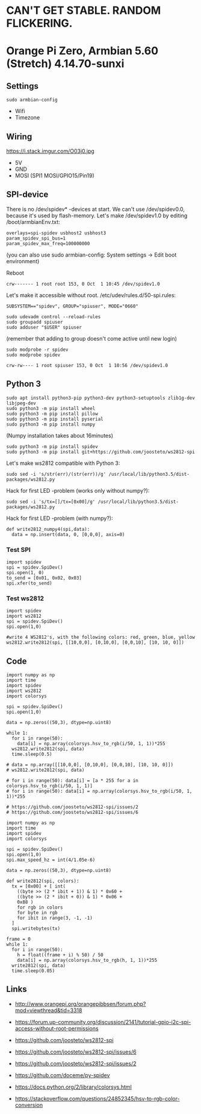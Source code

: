 # CAN'T GET STABLE. RANDOM FLICKERING.

# Orange Pi Zero, Armbian 5.60 (Stretch) 4.14.70-sunxi

## Settings
`sudo armbian-config`
- Wifi
- Timezone

## Wiring
https://i.stack.imgur.com/O03j0.jpg
- 5V
- GND
- MOSI (SPI1 MOSI/GPIO15/Pin19)

## SPI-device

There is no /dev/spidev* -devices at start. We can't use /dev/spidev0.0, because it's used by flash-memory. Let's make /dev/spidev1.0 by editing /boot/armbianEnv.txt:
```
overlays=spi-spidev usbhost2 usbhost3
param_spidev_spi_bus=1
param_spidev_max_freq=100000000
```
(you can also use sudo armbian-config: System settings -> Edit boot environment)

Reboot

`crw------- 1 root root 153, 0 Oct  1 10:45 /dev/spidev1.0`

Let's make it accessible without root. 
/etc/udev/rules.d/50-spi.rules:
```
SUBSYSTEM=="spidev", GROUP="spiuser", MODE="0660"
```
```
sudo udevadm control --reload-rules
sudo groupadd spiuser
sudo adduser "$USER" spiuser
```
(remember that adding to group doesn't come active until new login)

```
sudo modprobe -r spidev
sudo modprobe spidev
```

`crw-rw---- 1 root spiuser 153, 0 Oct  1 10:56 /dev/spidev1.0`
 
## Python 3

```
sudo apt install python3-pip python3-dev python3-setuptools zlib1g-dev libjpeg-dev
sudo python3 -m pip install wheel
sudo python3 -m pip install pillow
sudo python3 -m pip install pyserial
sudo python3 -m pip install numpy
```
(Numpy installation takes about 16minutes)

```
sudo python3 -m pip install spidev
sudo python3 -m pip install git+https://github.com/joosteto/ws2812-spi
```

Let's make ws2812 compatible with Python 3:
```
sudo sed -i 's/str(err)/(str(err))/g' /usr/local/lib/python3.5/dist-packages/ws2812.py
```
Hack for first LED -problem (works only without numpy?):
```
sudo sed -i 's/tx=[]/tx=[0x00]/g' /usr/local/lib/python3.5/dist-packages/ws2812.py
```
Hack for first LED -problem (with numpy?):
```
def write2812_numpy4(spi,data):
  data = np.insert(data, 0, [0,0,0], axis=0)
```

### Test SPI

```
import spidev
spi = spidev.SpiDev()
spi.open(1, 0)
to_send = [0x01, 0x02, 0x03]
spi.xfer(to_send)
```

### Test ws2812
```
import spidev
import ws2812
spi = spidev.SpiDev()
spi.open(1,0)

#write 4 WS2812's, with the following colors: red, green, blue, yellow
ws2812.write2812(spi, [[10,0,0], [0,10,0], [0,0,10], [10, 10, 0]])
```

## Code

```
import numpy as np
import time
import spidev
import ws2812
import colorsys

spi = spidev.SpiDev()
spi.open(1,0)

data = np.zeros((50,3), dtype=np.uint8)

while 1:
  for i in range(50):
    data[i] = np.array(colorsys.hsv_to_rgb(i/50, 1, 1))*255
  ws2812.write2812(spi, data)
  time.sleep(0.5)

# data = np.array([[10,0,0], [0,10,0], [0,0,10], [10, 10, 0]])
# ws2812.write2812(spi, data)

# for i in range(50): data[i] = [a * 255 for a in colorsys.hsv_to_rgb(i/50, 1, 1)]
# for i in range(50): data[i] = np.array(colorsys.hsv_to_rgb(i/50, 1, 1))*255

# https://github.com/joosteto/ws2812-spi/issues/2
# https://github.com/joosteto/ws2812-spi/issues/6
```

```
import numpy as np
import time
import spidev
import colorsys

spi = spidev.SpiDev()
spi.open(1,0)
spi.max_speed_hz = int(4/1.05e-6)

data = np.zeros((50,3), dtype=np.uint8)

def write2812(spi, colors):
  tx = [0x00] + [ int(
    ((byte >> (2 * ibit + 1)) & 1) * 0x60 +
    ((byte >> (2 * ibit + 0)) & 1) * 0x06 +
    0x88 )
    for rgb in colors
    for byte in rgb
    for ibit in range(3, -1, -1)
  ]
  spi.writebytes(tx)
  
frame = 0
while 1:
  for i in range(50):
    h = float((frame + i) % 50) / 50
    data[i] = np.array(colorsys.hsv_to_rgb(h, 1, 1))*255
  write2812(spi, data)
  time.sleep(0.05)
```

## Links
- http://www.orangepi.org/orangepibbsen/forum.php?mod=viewthread&tid=3318
- https://forum.up-community.org/discussion/2141/tutorial-gpio-i2c-spi-access-without-root-permissions

- https://github.com/joosteto/ws2812-spi
- https://github.com/joosteto/ws2812-spi/issues/6
- https://github.com/joosteto/ws2812-spi/issues/2
- https://github.com/doceme/py-spidev
- https://docs.python.org/2/library/colorsys.html
- https://stackoverflow.com/questions/24852345/hsv-to-rgb-color-conversion
